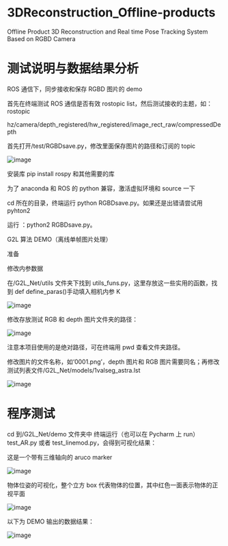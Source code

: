 # 3DReconstruction_Offline-products
Offline Product 3D Reconstruction and Real time Pose Tracking System Based on RGBD Camera

# 测试说明与数据结果分析
ROS 通信下，同步接收和保存 RGBD 图片的 demo

首先在终端测试 ROS 通信是否有效 rostopic list，然后测试接收的主题，如：rostopic

hz/camera/depth_registered/hw_registered/image_rect_raw/compressedDepth

首先打开/test/RGBDsave.py，修改里面保存图片的路径和订阅的 topic

![image](https://github.com/user-attachments/assets/c3eb5cec-2af3-40d0-9b2d-2463c0d1cad1)

安装库 pip install rospy 和其他需要的库

为了 anaconda 和 ROS 的 python 兼容，激活虚拟环境和 source 一下

cd 所在的目录，终端运行 python RGBDsave.py。如果还是出错请尝试用 pyhton2

运行 ：python2 RGBDsave.py。

G2L 算法 DEMO（离线单帧图片处理）

准备 

修改内参数据

在/G2L_Net/utils 文件夹下找到 utils_funs.py，这里存放这一些实用的函数，找到 def define_paras()手动填入相机内参 K

![image](https://github.com/user-attachments/assets/54369c0c-341d-4755-a3f5-51f7caacbb21)

修改存放测试 RGB 和 depth 图片文件夹的路径：

![image](https://github.com/user-attachments/assets/16a59322-a25a-4c56-a38a-08a02193de01)

注意本项目使用的是绝对路径，可在终端用 pwd 查看文件夹路径。

修改图片的文件名称，如‘0001.png’，depth 图片和 RGB 图片需要同名；再修改测试列表文件/G2L_Net/models/1valseg_astra.lst

![image](https://github.com/user-attachments/assets/60917290-ec19-4506-af3d-8edbdffb8d65)

# 程序测试

cd 到/G2L_Net/demo 文件夹中 终端运行（也可以在 Pycharm 上 run）test_AR.py 或者 test_linemod.py，会得到可视化结果：

这是一个带有三维轴向的 aruco marker

![image](https://github.com/user-attachments/assets/11f7cae8-2fa7-42ae-9c68-86a8261258a8)

物体位姿的可视化，整个立方 box 代表物体的位置，其中红色一面表示物体的正视平面

![image](https://github.com/user-attachments/assets/97796bf8-3632-49a8-acde-125195f81f1d)

以下为 DEMO 输出的数据结果：

![image](https://github.com/user-attachments/assets/a6a173cf-69d4-49e6-9e93-61386662d618)

